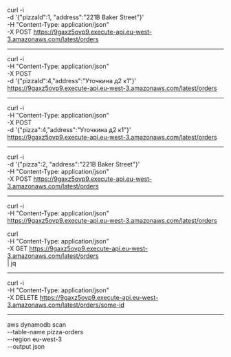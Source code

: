 curl -i \
-d '{"pizzaId":1, "address":"221B Baker Street"}' \
-H "Content-Type: application/json" \
-X POST https://9gaxz5ovp9.execute-api.eu-west-3.amazonaws.com/latest/orders

---

curl -i \
-H "Content-Type: application/json" \
-X POST \
-d '{"pizzaId":4,"address":"Уточкина д2 к1"}' \
https://9gaxz5ovp9.execute-api.eu-west-3.amazonaws.com/latest/orders

---

curl -i \
-H "Content-Type: application/json" \
-X POST \
-d '{"pizza":4,"address":"Уточкина д2 к1"}' \
https://9gaxz5ovp9.execute-api.eu-west-3.amazonaws.com/latest/orders

---

curl -i \
-d '{"pizza":2, "address":"221B Baker Street"}' \
-H "Content-Type: application/json" \
-X POST https://9gaxz5ovp9.execute-api.eu-west-3.amazonaws.com/latest/orders

---

curl -i \
-H "Content-Type: application/json" \
https://9gaxz5ovp9.execute-api.eu-west-3.amazonaws.com/latest/orders

curl \
-H "Content-Type: application/json" \
-X GET https://9gaxz5ovp9.execute-api.eu-west-3.amazonaws.com/latest/orders \
| jq

---

curl -i \
-H "Content-Type: application/json" \
-X DELETE https://9gaxz5ovp9.execute-api.eu-west-3.amazonaws.com/latest/orders/some-id

---

aws dynamodb scan \
--table-name pizza-orders \
--region eu-west-3 \
--output json
